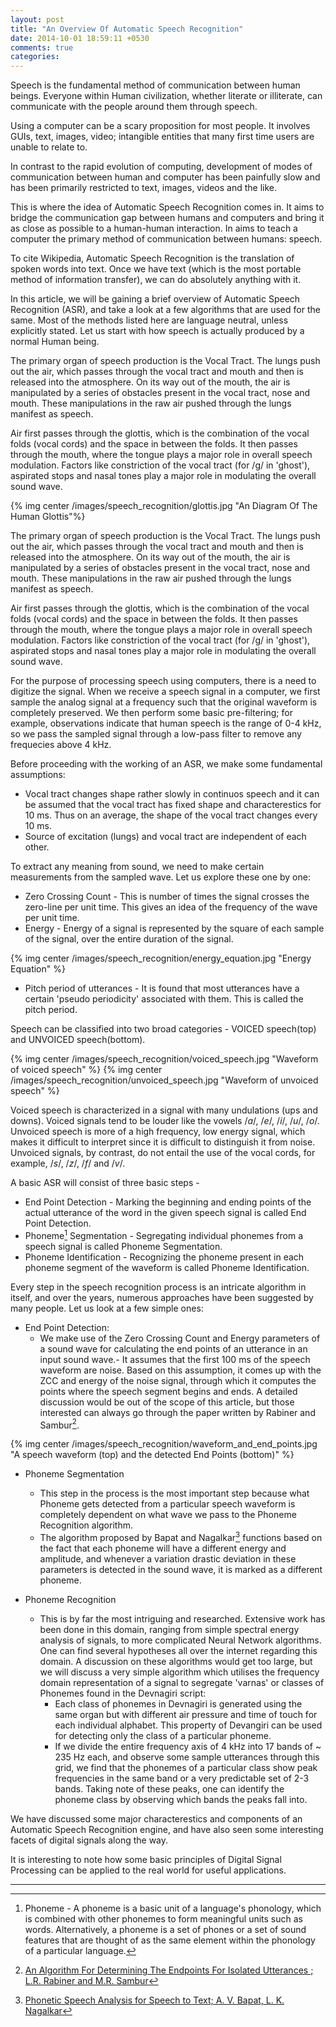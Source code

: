 ```yaml
---
layout: post
title: "An Overview Of Automatic Speech Recognition"
date: 2014-10-01 18:59:11 +0530
comments: true
categories: 
---
```

Speech is the fundamental method of communication between human beings. Everyone within Human civilization, whether literate or illiterate, can communicate with the people around them through speech.

Using a computer can be a scary proposition for most people. It involves GUIs, text, images, video; intangible entities that many first time users are unable to relate to.

In contrast to the rapid evolution of computing, development of modes of communication between human and computer has been painfully slow and has been primarily restricted to text, images, videos and the like. 

This is where the idea of Automatic Speech Recognition comes in. It aims to bridge the communication gap between humans and computers and bring it as close as possible to a human-human interaction. In aims to teach a computer the primary method of communication between humans: speech.

To cite Wikipedia, Automatic Speech Recognition is the translation of spoken words into text. Once we have text (which is the most portable method of information transfer), we can do absolutely anything with it.

In this article, we will be gaining a brief overview of Automatic Speech Recognition (ASR), and take a look at a few algorithms that are used for the same. Most of the methods listed here are language neutral, unless explicitly stated. Let us start with how speech is actually produced by a normal Human being.

The primary organ of speech production is the Vocal Tract. The lungs push out the air, which passes through the vocal tract and mouth and then is released into the atmosphere. On its way out of the mouth, the air is manipulated by a series of obstacles present in the vocal tract, nose and mouth. These manipulations in the raw air pushed through the lungs manifest as speech. 

Air first passes through the glottis, which is the combination of the vocal folds (vocal cords) and the space in between the folds. It then passes through the mouth, where the tongue plays a major role in overall speech modulation. Factors like constriction of the vocal tract (for /g/ in 'ghost'), aspirated stops and nasal tones play a major role in modulating the overall sound wave.

{% img center /images/speech_recognition/glottis.jpg "An Diagram Of The Human Glottis"%}

The primary organ of speech production is the Vocal Tract. The lungs push out the air, which passes through the vocal tract and mouth and then is released into the atmosphere. On its way out of the mouth, the air is manipulated by a series of obstacles present in the vocal tract, nose and mouth. These manipulations in the raw air pushed through the lungs manifest as speech. 

Air first passes through the glottis, which is the combination of the vocal folds (vocal cords) and the space in between the folds. It then passes through the mouth, where the tongue plays a major role in overall speech modulation. Factors like constriction of the vocal tract (for /g/ in 'ghost'), aspirated stops and nasal tones play a major role in modulating the overall sound wave. 

For the purpose of processing speech using computers, there is a need to digitize the signal. When we receive a speech signal in a computer, we first sample the analog signal at a frequency such that the original waveform is completely preserved. We then perform some basic pre-filtering; for example, observations indicate that human speech is the range of 0-4 kHz, so we pass the sampled signal through a low-pass filter to remove any frequecies above 4 kHz.

Before proceeding with the working of an ASR, we make some fundamental assumptions: 
* Vocal tract changes shape rather slowly in continuos speech and it can be assumed that the vocal tract has fixed shape and characterestics for 10 ms. Thus on an average, the shape of the vocal tract changes every 10 ms.
* Source of excitation (lungs) and vocal tract are independent of each other.

To extract any meaning from sound, we need to make certain measurements from the sampled wave. Let us explore these one by one:

* Zero Crossing Count - This is number of times the signal crosses the zero-line per unit time. This gives an idea of the frequency of the wave per unit time.
* Energy - Energy of a signal is represented by the square of each sample of the signal, over the entire duration of the signal. 

{% img center /images/speech_recognition/energy_equation.jpg "Energy Equation" %}

* Pitch period of utterances - It is found that most utterances have a certain 'pseudo periodicity' associated with them. This is called the pitch period.

Speech can be classified into two broad categories - VOICED speech(top) and UNVOICED speech(bottom).

{% img center /images/speech_recognition/voiced_speech.jpg "Waveform of voiced speech" %}
{% img center /images/speech_recognition/unvoiced_speech.jpg "Waveform of unvoiced speech" %}

Voiced speech is characterized in a signal with many undulations (ups and downs). Voiced signals tend to be louder like the vowels /_a_/, /_e_/, /_i_/, /_u_/, /_o_/. Unvoiced speech is more of a high frequency, low energy signal, which makes it difficult to interpret since it is difficult to distinguish it from noise. Unvoiced signals, by contrast, do not entail the use of the vocal cords, for example, /_s_/, /_z_/, /_f_/ and /_v_/. 

A basic ASR will consist of three basic steps - 

* End Point Detection - Marking the beginning and ending points of the actual utterance of the word in the given speech signal is called End Point Detection.
* Phoneme[^3] Segmentation - Segregating individual phonemes from a speech signal is called Phoneme Segmentation.
* Phoneme Identification - Recognizing the phoneme present in each phoneme segment of the waveform is called Phoneme Identification. 

Every step in the speech recognition process is an intricate algorithm in itself, and over the years, numerous approaches have been suggested by many people. Let us look at a few simple ones: 

* End Point Detection:
    - We make use of the Zero Crossing Count and Energy parameters of a sound wave for calculating the end points of an utterance in an input sound wave.- It assumes that the first 100 ms of the speech waveform are noise. Based on this assumption, it comes up with the ZCC and energy of the noise signal, through which it computes the points where the speech segment begins and ends. A detailed discussion would be out of the scope of this article, but those interested can always go through the paper written by Rabiner and Sambur[^1].

{% img center /images/speech_recognition/waveform_and_end_points.jpg "A speech waveform (top) and the detected End Points (bottom)" %}

* Phoneme Segmentation
    - This step in the process is the most important step because what Phoneme gets detected from a particular speech waveform is completely dependent on what wave we pass to the Phoneme Recognition algorithm. 
    - The algorithm proposed by Bapat and Nagalkar[^2] functions based on the fact that each phoneme will have a different energy and amplitude, and whenever a variation drastic deviation in these parameters is detected in the sound wave, it is marked as a different phoneme.

* Phoneme Recognition
    - This is by far the most intriguing and researched. Extensive work has been done in this domain, ranging from simple spectral energy analysis of signals, to more complicated Neural Network algorithms. One can find several hypotheses all over the internet regarding this domain. A discussion on these algorithms would get too large, but we will discuss a very simple algorithm which utilises the frequency domain representation of a signal to segregate 'varnas' or classes of Phonemes found in the Devnagiri script: 
        - Each class of phonemes in Devnagiri is generated using the same organ but with different air pressure and time of touch for each individual alphabet. This property of Devangiri can be used for detecting only the class of a particular phoneme. 
        - If we divide the entire frequency axis of 4 kHz into 17 bands of ~ 235 Hz each, and observe some sample utterances through this grid, we find that the phonemes of a particular class show peak frequencies in the same band or a very predictable set of 2-3 bands. Taking note of these peaks, one can identify the phoneme class by observing which bands the peaks fall into. 

We have discussed some major characterestics and components of an Automatic Speech Recognition engine, and have also seen some interesting facets of digital signals along the way. 

It is interesting to note how some basic principles of Digital Signal Processing can be applied to the real world for useful applications. 

--------------------------------------------------------------------------

[^1]: [An Algorithm For Determining The Endpoints For Isolated Utterances ; L.R. Rabiner and M.R. Sambur](http://web.cs.wpi.edu/~cs529/f04/slides/RS75.pdf)

[^2]: [Phonetic Speech Analysis for Speech to Text; A. V. Bapat, L. K. Nagalkar](http://ieeexplore.ieee.org/xpl/login.jsp?tp=&arnumber=4798390&url=http%3A%2F%2Fieeexplore.ieee.org%2Fiel5%2F4796894%2F4798312%2F04798390.pdf%3Farnumber%3D4798390)

[^3]: Phoneme - A phoneme is a basic unit of a language's phonology, which is combined with other phonemes to form meaningful units such as words. Alternatively, a phoneme is a set of phones or a set of sound features that are thought of as the same element within the phonology of a particular language. 
